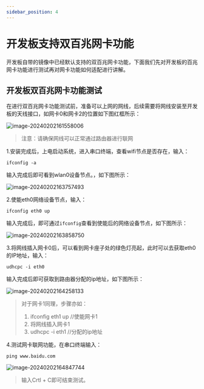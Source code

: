```yaml
---
sidebar_position: 4
---
```


# 开发板支持双百兆网卡功能

开发板自带的镜像中已经默认支持的双百兆网卡功能，下面我们先对开发板的百兆网卡功能进行测试再对网卡功能如何适配进行讲解。

## 开发板双百兆网卡功能测试

 在进行双百兆网卡功能测试前，准备可以上网的网线，后续需要将网线安装至开发板的天线接口，如网卡0和网卡2的位置如下图红框所示：

![image-20240202161558006](https://photos.100ask.net/artinchip-docs/d213-devkit/image-20240202161558006.png)

> 注意：请确保网线可以正常通过路由器进行联网

1.安装完成后，上电启动系统，进入串口终端，查看wifi节点是否存在，输入：

```text
ifconfig -a
```

输入完成后即可看到wlan0设备节点。，如下图所示：

![image-20240202163757493](https://photos.100ask.net/artinchip-docs/d213-devkit/image-20240202163757493.png)

2.使能eth0网络设备节点，输入：

```
ifconfig eth0 up
```

输入完成后，即可通过`ifconfig`查看到使能后的网络设备节点，如下图所示：

![image-20240202163858750](https://photos.100ask.net/artinchip-docs/d213-devkit/image-20240202163858750.png)

3.将网线插入网卡0后，可以看到网卡座子处的绿色灯亮起，此时可以去获取eth0的IP地址，输入：

```
udhcpc -i eth0
```

输入完成后即可获取到路由器分配的ip地址，如下图所示：

![image-20240202164258133](https://photos.100ask.net/artinchip-docs/d213-devkit/image-20240202164258133.png)

> 对于网卡1同理，步骤亦如：
>
> 1. ifconfig eth1 up //使能网卡1
> 2. 将网线插入网卡1
> 3. udhcpc -i eth1 //分配的ip地址



4.测试网卡联网功能，在串口终端输入：

```
ping www.baidu.com
```

![image-20240202164847744](https://photos.100ask.net/artinchip-docs/d213-devkit/image-20240202164847744.png)

> 输入Crtl + C即可结束测试。